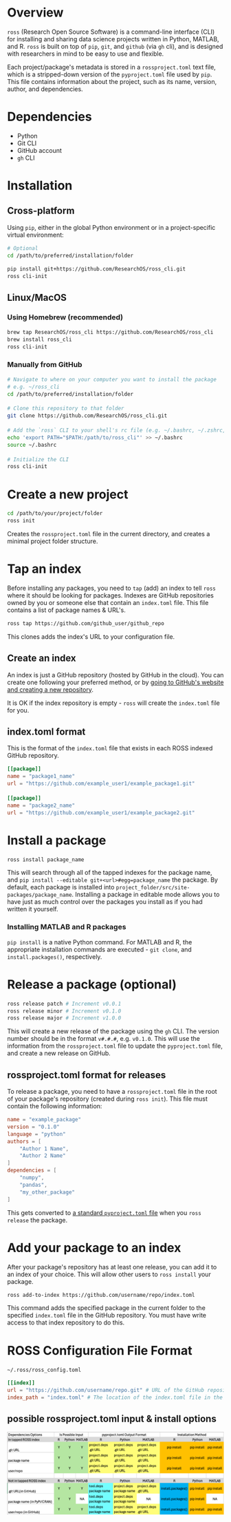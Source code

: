# Overview
`ross` (Research Open Source Software) is a command-line interface (CLI) for installing and sharing data science projects written in Python, MATLAB, and R. `ross` is built on top of `pip`, `git`, and `github` (via `gh` cli), and is designed with researchers in mind to be easy to use and flexible.

Each project/package's metadata is stored in a `rossproject.toml` text file, which is a stripped-down version of the `pyproject.toml` file used by `pip`. This file contains information about the project, such as its name, version, author, and dependencies.

# Dependencies
- Python
- Git CLI
- GitHub account
- `gh` CLI

# Installation
## Cross-platform
Using `pip`, either in the global Python environment or in a project-specific virtual environment:
```bash
# Optional
cd /path/to/preferred/installation/folder
```

```bash
pip install git+https://github.com/ResearchOS/ross_cli.git
ross cli-init
```

## Linux/MacOS
### Using Homebrew (recommended)
```bash
brew tap ResearchOS/ross_cli https://github.com/ResearchOS/ross_cli
brew install ross_cli
ross cli-init
```

### Manually from GitHub
```bash
# Navigate to where on your computer you want to install the package
# e.g. ~/ross_cli
cd /path/to/preferred/installation/folder

# Clone this repository to that folder
git clone https://github.com/ResearchOS/ross_cli.git

# Add the `ross` CLI to your shell's rc file (e.g. ~/.bashrc, ~/.zshrc, ~/.bash_profile, etc.)
echo 'export PATH="$PATH:/path/to/ross_cli"' >> ~/.bashrc
source ~/.bashrc

# Initialize the CLI
ross cli-init
```

# Create a new project
```bash
cd /path/to/your/project/folder
ross init
```
Creates the `rossproject.toml` file in the current directory, and creates a minimal project folder structure.

# Tap an index
Before installing any packages, you need to `tap` (add) an index to tell `ross` where it should be looking for packages. Indexes are GitHub repositories owned by you or someone else that contain an `index.toml` file. This file contains a list of package names & URL's.
```bash
ross tap https://github.com/github_user/github_repo
```
This clones adds the index's URL to your configuration file.

## Create an index
An index is just a GitHub repository (hosted by GitHub in the cloud). You can create one following your preferred method, or by [going to GitHub's website and creating a new repository](https://docs.github.com/en/repositories/creating-and-managing-repositories/quickstart-for-repositories). 

It is OK if the index repository is empty - `ross` will create the `index.toml` file for you.

## index.toml format
This is the format of the `index.toml` file that exists in each ROSS indexed GitHub repository.
```toml
[[package]]
name = "package1_name"
url = "https://github.com/example_user1/example_package1.git"

[[package]]
name = "package2_name"
url = "https://github.com/example_user1/example_package2.git"
```

# Install a package
```bash
ross install package_name
```
This will search through all of the tapped indexes for the package name, and `pip install --editable git+<url>#egg=package_name` the package. By default, each package is installed into `project_folder/src/site-packages/package_name`. Installing a package in editable mode allows you to have just as much control over the packages you install as if you had written it yourself.

### Installing MATLAB and R packages
`pip install` is a native Python command. For MATLAB and R, the appropriate installation commands are executed - `git clone`, and `install.packages()`, respectively.

# Release a package (optional)
```bash
ross release patch # Increment v0.0.1
ross release minor # Increment v0.1.0
ross release major # Increment v1.0.0
```
This will create a new release of the package using the `gh` CLI. The version number should be in the format `v#.#.#`, e.g. `v0.1.0`. This will use the information from the `rossproject.toml` file to update the `pyproject.toml` file, and create a new release on GitHub.

## rossproject.toml format for releases
To release a package, you need to have a `rossproject.toml` file in the root of your package's repository (created during `ross init`). This file must contain the following information:
```toml
name = "example_package"
version = "0.1.0"
language = "python"
authors = [
    "Author 1 Name",
    "Author 2 Name"
]
dependencies = [
    "numpy",
    "pandas",
    "my_other_package"
]
```
This gets converted to [a standard `pyproject.toml` file](https://packaging.python.org/en/latest/guides/writing-pyproject-toml/#a-full-example) when you `ross release` the package.

# Add your package to an index
After your package's repository has at least one release, you can add it to an index of your choice. This will allow other users to `ross install` your package.
```bash
ross add-to-index https://github.com/username/repo/index.toml
```
This command adds the specified package in the current folder to the specified `index.toml` file in the GitHub repository. You must have write access to that index repository to do this.

# ROSS Configuration File Format
`~/.ross/ross_config.toml`
```toml
[[index]]
url = "https://github.com/username/repo.git" # URL of the GitHub repository.
index_path = "index.toml" # The location of the index.toml file in the repository.
```

## possible rossproject.toml input & install options
![ROSSProject Specs](docs/images/rossproject%20specs.png)